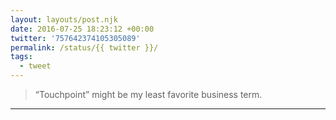 ```yaml
---
layout: layouts/post.njk
date: 2016-07-25 18:23:12 +00:00
twitter: '757642374105305089'
permalink: /status/{{ twitter }}/
tags: 
  - tweet
---
```


> “Touchpoint” might be my least favorite business term.

---
